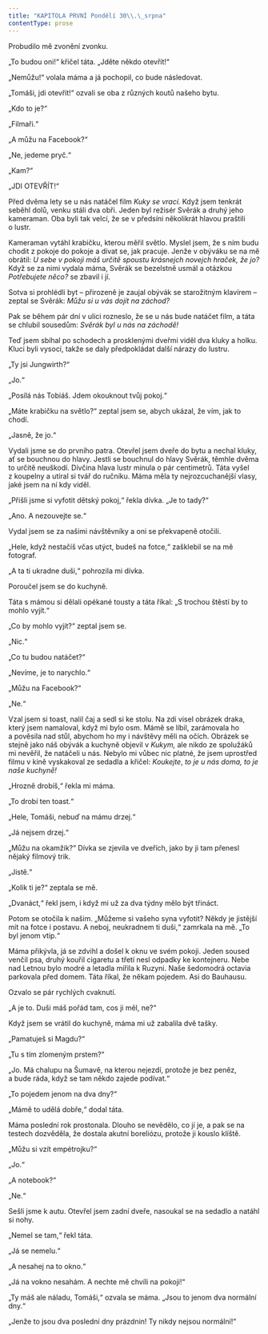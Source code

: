 ```yaml
---
title: "KAPITOLA PRVNÍ Pondělí 30\\.\_srpna"
contentType: prose
---
```


  

Probudilo mě zvonění zvonku.

„To budou oni!“ křičel táta. „Jděte někdo otevřít!“

„Nemůžu!“ volala máma a já pochopil, co bude následovat.

„Tomáši, jdi otevřít!“ ozvali se oba z různých koutů našeho bytu.

„Kdo to je?“

„Filmaři.“

„A můžu na Facebook?“

„Ne, jedeme pryč.“

„Kam?“

„JDI OTEVŘÍT!“

Před dvěma lety se u nás natáčel film _Kuky se vrací._ Když jsem tenkrát seběhl dolů, venku stáli dva obři. Jeden byl režisér Svěrák a druhý jeho kameraman. Oba byli tak velcí, že se v předsíni několikrát hlavou praštili o lustr.

Kameraman vytáhl krabičku, kterou měřil světlo. Myslel jsem, že s ním budu chodit z pokoje do pokoje a dívat se, jak pracuje. Jenže v obýváku se na mě obrátil: _U_ _sebe v pokoji máš určitě spoustu krásnejch novejch hraček, že jo?_ Když se za nimi vydala máma, Svěrák se bezelstně usmál a otázkou _Potřebujete něco?_ se zbavil i jí.

Sotva si prohlédli byt – přirozeně je zaujal obývák se starožitným klavírem – zeptal se Svěrák: _Můžu si u vás dojít na záchod?_

Pak se během pár dní v ulici rozneslo, že se u nás bude natáčet film, a táta se chlubil sousedům: _Svěrák byl u nás na záchodě!_

Teď jsem sbíhal po schodech a prosklenými dveřmi viděl dva kluky a holku. Kluci byli vysocí, takže se daly předpokládat další nárazy do lustru.

„Ty jsi Jungwirth?“

„Jo.“

„Posílá nás Tobiáš. Jdem okouknout tvůj pokoj.“

„Máte krabičku na světlo?“ zeptal jsem se, abych ukázal, že vím, jak to chodí.

„Jasně, že jo.“

Vydali jsme se do prvního patra. Otevřel jsem dveře do bytu a nechal kluky, ať se bouchnou do hlavy. Jestli se bouchnul do hlavy Svěrák, těmhle dvěma to určitě neuškodí. Dívčina hlava lustr minula o pár centimetrů. Táta vyšel z koupelny a utíral si tvář do ručníku. Máma měla ty nejrozcuchanější vlasy, jaké jsem na ní kdy viděl.

„Přišli jsme si vyfotit dětský pokoj,“ řekla dívka. „Je to tady?“

„Ano. A nezouvejte se.“

Vydal jsem se za našimi návštěvníky a oni se překvapeně otočili.

„Hele, když nestačíš včas utýct, budeš na fotce,“ zašklebil se na mě fotograf.

„A ta ti ukradne duši,“ pohrozila mi dívka.

Poroučel jsem se do kuchyně.

Táta s mámou si dělali opékané tousty a táta říkal: „S trochou štěstí by to mohlo vyjít.“

„Co by mohlo vyjít?“ zeptal jsem se.

„Nic.“

„Co tu budou natáčet?“

„Nevíme, je to narychlo.“

„Můžu na Facebook?“

„Ne.“

Vzal jsem si toast, nalil čaj a sedl si ke stolu. Na zdi visel obrázek draka, který jsem namaloval, když mi bylo osm. Mámě se líbil, zarámovala ho a pověsila nad stůl, abychom ho my i návštěvy měli na očích. Obrázek se stejně jako náš obývák a kuchyně objevil v _Kukym,_ ale nikdo ze spolužáků mi nevěřil, že natáčeli u nás. Nebylo mi vůbec nic platné, že jsem uprostřed filmu v kině vyskakoval ze sedadla a křičel: _Koukejte_, _to je u nás doma, to je naše kuchyně!_

„Hrozně drobíš,“ řekla mi máma.

„To drobí ten toast.“

„Hele, Tomáši, nebuď na mámu drzej.“

„Já nejsem drzej.“

„Můžu na okamžik?“ Dívka se zjevila ve dveřích, jako by ji tam přenesl nějaký filmový trik.

„Jistě.“

„Kolik ti je?“ zeptala se mě.

„Dvanáct,“ řekl jsem, i když mi už za dva týdny mělo být třináct.

Potom se otočila k našim. „Můžeme si vašeho syna vyfotit? Někdy je jistější mít na fotce i postavu. A neboj, neukradnem ti duši,“ zamrkala na mě. „To byl jenom vtip.“

Máma přikývla, já se zdvihl a došel k oknu ve svém pokoji. Jeden soused venčil psa, druhý kouřil cigaretu a třetí nesl odpadky ke kontejneru. Nebe nad Letnou bylo modré a letadla mířila k Ruzyni. Naše šedomodrá octavia parkovala před domem. Táta říkal, že někam pojedem. Asi do Bauhausu.

Ozvalo se pár rychlých cvaknutí.

„A je to. Duši máš pořád tam, cos ji měl, ne?“

Když jsem se vrátil do kuchyně, máma mi už zabalila dvě tašky.

„Pamatuješ si Magdu?“

„Tu s tím zlomeným prstem?“

„Jo. Má chalupu na Šumavě, na kterou nejezdí, protože je bez peněz, a bude ráda, když se tam někdo zajede podívat.“

„To pojedem jenom na dva dny?“

„Mámě to udělá dobře,“ dodal táta.

Máma poslední rok prostonala. Dlouho se nevědělo, co jí je, a pak se na testech dozvěděla, že dostala akutní boreliózu, protože ji kouslo klíště.

„Můžu si vzít empétrojku?“

„Jo.“

„A notebook?“

„Ne.“

Sešli jsme k autu. Otevřel jsem zadní dveře, nasoukal se na sedadlo a natáhl si nohy.

„Nemel se tam,“ řekl táta.

„Já se nemelu.“

„A nesahej na to okno.“

„Já na vokno nesahám. A nechte mě chvíli na pokoji!“

„Ty máš ale náladu, Tomáši,“ ozvala se máma. „Jsou to jenom dva normální dny.“

„Jenže to jsou dva poslední dny prázdnin! Ty nikdy nejsou normální!“
